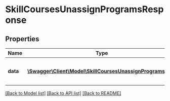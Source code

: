 # SkillCoursesUnassignProgramsResponse

## Properties
Name | Type | Description | Notes
------------ | ------------- | ------------- | -------------
**data** | [**\Swagger\Client\Model\SkillCoursesUnassignProgramsData**](SkillCoursesUnassignProgramsData.md) | Results of the unassign process | 

[[Back to Model list]](../README.md#documentation-for-models) [[Back to API list]](../README.md#documentation-for-api-endpoints) [[Back to README]](../README.md)


